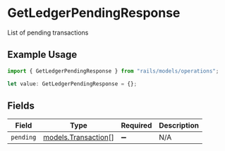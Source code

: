 # GetLedgerPendingResponse

List of pending transactions

## Example Usage

```typescript
import { GetLedgerPendingResponse } from "rails/models/operations";

let value: GetLedgerPendingResponse = {};
```

## Fields

| Field                                               | Type                                                | Required                                            | Description                                         |
| --------------------------------------------------- | --------------------------------------------------- | --------------------------------------------------- | --------------------------------------------------- |
| `pending`                                           | [models.Transaction](../../models/transaction.md)[] | :heavy_minus_sign:                                  | N/A                                                 |